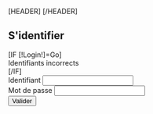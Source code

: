 [HEADER]
	<style type="text/css">
		*+html #Login .LigneForm label{width:70px;}
	</style>
[/HEADER]
<div id="Login">
	<h2>S'identifier</h2>
	[IF [!Login!]=Go]<div class="erreur">Identifiants incorrects</div>[/IF]
	<form action="/[!Lien!]" method="post">
		<div class="LigneForm">
			<label for="form_login">Identifiant</label>
			<input type="text" name="login" id="form_login"/>
		</div>
		<div class="LigneForm">
			<label for="form_pass">Mot de passe</label>
			<input type="password" name="pass" id="form_pass"/>
		</div>
		<div>
			<input type="submit" name="Login" value="Valider" class="Connexion" />
		</div>
	</form>
</div>
